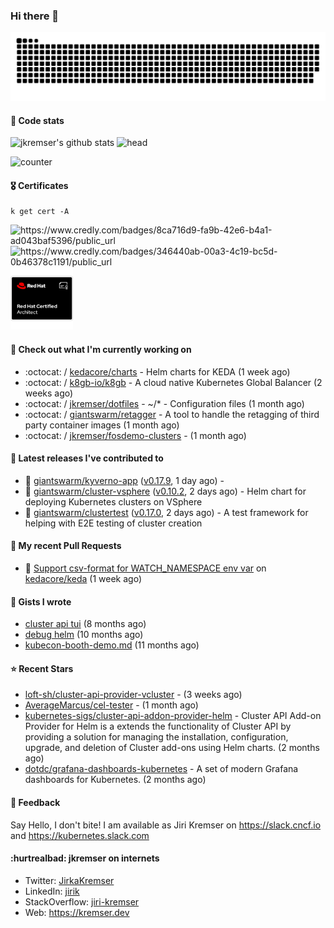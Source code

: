 ### Hi there 👋

<picture>
  <source media="(prefers-color-scheme: dark)" srcset="github-snake-dark.svg" />
  <source media="(prefers-color-scheme: light)" srcset="github-snake.svg" />
  <img alt="github-snake" src="github-snake.svg" />
</picture>

#### 📱 Code stats

![jkremser's github stats](https://github-readme-stats.vercel.app/api?username=jkremser&count_private=true&show_icons=true&hide_border=false&theme=tokyonight&title_color=5bcdec&bg_color=0d1117&border_radius=false) ![head](https://user-images.githubusercontent.com/535866/175570014-71166aaa-95f7-4a4f-869c-93a16481de4e.jpeg)



![counter](https://komarev.com/ghpvc/?username=jkremser&color=5bcdec&style=for-the-badge)

#### 🎖 Certificates
```
k get cert -A
```
<p align="left">
    <a style="text-decoration: none !important;" href="https://www.credly.com/badges/8ca716d9-fa9b-42e6-b4a1-ad043baf5396/public_url">
        <img src="https://training.linuxfoundation.org/wp-content/uploads/2022/11/CKA.png" alt="https://www.credly.com/badges/8ca716d9-fa9b-42e6-b4a1-ad043baf5396/public_url" width="110" height="110"/>
    </a>
    <a style="text-decoration: none !important;" href="https://www.credly.com/badges/346440ab-00a3-4c19-bc5d-0b46378c1191/public_url">
        <img src="https://training.linuxfoundation.org/wp-content/uploads/2022/11/CKS.png" alt="https://www.credly.com/badges/346440ab-00a3-4c19-bc5d-0b46378c1191/public_url" width="110" height="110"/>
    </a>
    <a style="text-decoration: none !important;" href="https://rhtapps.redhat.com/verify/?certId=120-194-022">
        <img src="./rhca.png" alt="https://rhtapps.redhat.com/verify/?certId=120-194-022" width="100" height="100"/>
    </a>
</p>

#### 👷 Check out what I'm currently working on

- :octocat: / [kedacore/charts](https://github.com/kedacore/charts) - Helm charts for KEDA (1 week ago)
- :octocat: / [k8gb-io/k8gb](https://github.com/k8gb-io/k8gb) - A cloud native Kubernetes Global Balancer (2 weeks ago)
- :octocat: / [jkremser/dotfiles](https://github.com/jkremser/dotfiles) - ~/*  -  Configuration files (1 month ago)
- :octocat: / [giantswarm/retagger](https://github.com/giantswarm/retagger) - A tool to handle the retagging of third party container images (1 month ago)
- :octocat: / [jkremser/fosdemo-clusters](https://github.com/jkremser/fosdemo-clusters) -  (1 month ago)

#### 🔭 Latest releases I've contributed to

- 🎉 [giantswarm/kyverno-app](https://github.com/giantswarm/kyverno-app) ([v0.17.9](https://github.com/giantswarm/kyverno-app/releases/tag/v0.17.9), 1 day ago) - 
- 🎉 [giantswarm/cluster-vsphere](https://github.com/giantswarm/cluster-vsphere) ([v0.10.2](https://github.com/giantswarm/cluster-vsphere/releases/tag/v0.10.2), 2 days ago) - Helm chart for deploying Kubernetes clusters on VSphere
- 🎉 [giantswarm/clustertest](https://github.com/giantswarm/clustertest) ([v0.17.0](https://github.com/giantswarm/clustertest/releases/tag/v0.17.0), 2 days ago) - A test framework for helping with E2E testing of cluster creation

#### 🔨 My recent Pull Requests

- 💪 [Support csv-format for WATCH_NAMESPACE env var](https://github.com/kedacore/keda/pull/5631) on [kedacore/keda](https://github.com/kedacore/keda) (1 week ago)

#### 📓 Gists I wrote

- [cluster api tui](https://gist.github.com/176c5bae04a9db8feea0f72217e8eff5) (8 months ago)
- [debug helm](https://gist.github.com/40bc6009eefdea63b57854becf8409a5) (10 months ago)
- [kubecon-booth-demo.md](https://gist.github.com/8ec12c94e4ff2fc8aa0ee0754363a035) (11 months ago)

#### ⭐ Recent Stars

- [loft-sh/cluster-api-provider-vcluster](https://github.com/loft-sh/cluster-api-provider-vcluster) -  (3 weeks ago)
- [AverageMarcus/cel-tester](https://github.com/AverageMarcus/cel-tester) -  (1 month ago)
- [kubernetes-sigs/cluster-api-addon-provider-helm](https://github.com/kubernetes-sigs/cluster-api-addon-provider-helm) - Cluster API Add-on Provider for Helm is a extends the functionality of Cluster API by providing a solution for managing the installation, configuration, upgrade, and deletion of Cluster add-ons using Helm charts. (2 months ago)
- [dotdc/grafana-dashboards-kubernetes](https://github.com/dotdc/grafana-dashboards-kubernetes) - A set of modern Grafana dashboards for Kubernetes. (2 months ago)

#### 💬 Feedback

Say Hello, I don't bite! I am available as Jiri Kremser on https://slack.cncf.io and https://kubernetes.slack.com


#### :hurtrealbad: jkremser on internets

- Twitter: <a href="https://twitter.com/JirkaKremser">JirkaKremser</a>
- LinkedIn: <a href="https://www.linkedin.com/in/jirik/">jirik</a>
- StackOverflow: <a href="https://stackoverflow.com/users/1594980/jiri-kremser">jiri-kremser</a>
- Web: https://kremser.dev